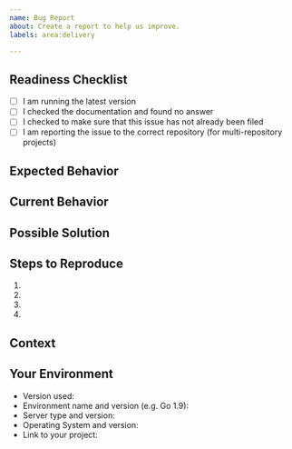 ```yaml
---
name: Bug Report
about: Create a report to help us improve.
labels: area:delivery

---
```

<!--- Thank you for taking the time to create a Bug Report! -->

<!--- Before creating an issue please make sure you are using -->
<!--- the latest version of our software, if possible. -->

<!--- Provide a general summary of the issue in the title above. -->

## Readiness Checklist
<!--- Please answer the following questions for yourself before -->
<!--- submitting an issue, and put an `x` in all the boxes that -->
<!--- apply. -->
- [ ] I am running the latest version
- [ ] I checked the documentation and found no answer
- [ ] I checked to make sure that this issue has not already been filed
- [ ] I am reporting the issue to the correct repository (for multi-repository projects)

## Expected Behavior
<!--- If you're describing a bug, tell us what should happen. -->

## Current Behavior
<!--- If describing a bug, tell us what happens instead of the -->
<!--- expected behavior.  Who is affected by this bug?  When -->
<!--- does this occur?  Where does it happen (e.g., run as part -->
<!--- of automation, run inside a Docker container, etc.)? -->
<!--- Sometimes it is desirable to include configuration and -->
<!--- logs, but make to anonymise everything, and remove -->
<!--- credentials, API tokens, etc., or any other sensitive -->
<!--- information from everything you decide to include. -->

## Possible Solution
<!--- Not obligatory, but suggest a fix for the bug, or ideas -->
<!--- how to implement the addition or change. -->

## Steps to Reproduce
<!--- Provide a link to a live example, or an unambiguous set -->
<!--- of steps to reproduce this bug.  Include a code snippet -->
<!--- can be used to reproduce the issue. -->
1.
2.
3.
4.

## Context
<!--- How has this issue affected you?  What are you trying to -->
<!--- accomplish?  Providing context helps us come up with a -->
<!--- solution that is most useful in the real world. -->

## Your Environment
<!--- Include as many relevant details about the environment -->
<!--- you experienced the bug in. -->
* Version used:
* Environment name and version (e.g. Go 1.9):
* Server type and version:
* Operating System and version:
* Link to your project:
